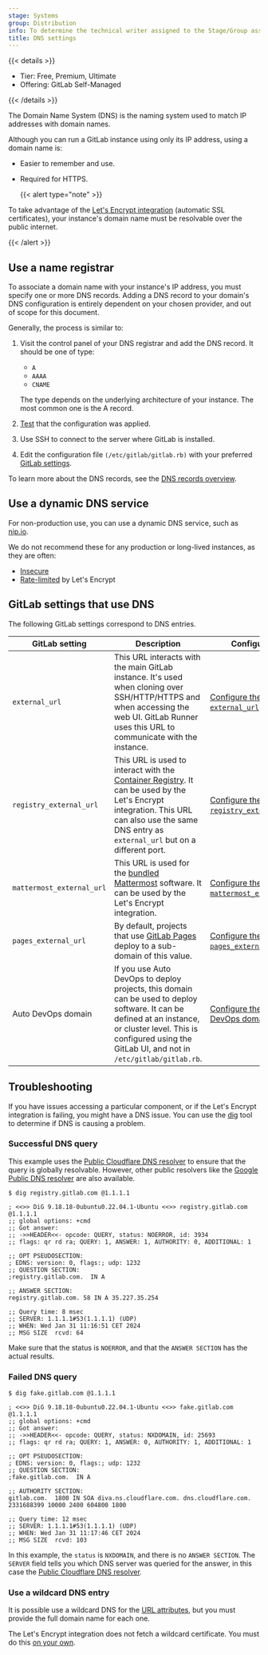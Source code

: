 ```yaml
---
stage: Systems
group: Distribution
info: To determine the technical writer assigned to the Stage/Group associated with this page, see https://handbook.gitlab.com/handbook/product/ux/technical-writing/#assignments
title: DNS settings
---
```


{{< details >}}

- Tier: Free, Premium, Ultimate
- Offering: GitLab Self-Managed

{{< /details >}}

The Domain Name System (DNS) is the naming system used to match IP addresses
with domain names.

Although you can run a GitLab instance using only its IP address, using a
domain name is:

- Easier to remember and use.
- Required for HTTPS.

  {{< alert type="note" >}}

To take advantage of the [Let's Encrypt integration](ssl/_index.md#enable-the-lets-encrypt-integration) (automatic SSL certificates),
  your instance's domain name must be resolvable over the public internet.

  {{< /alert >}}

## Use a name registrar

To associate a domain name with your instance's IP address, you must specify
one or more DNS records.
Adding a DNS record to your domain's DNS configuration is entirely dependent
on your chosen provider, and out of scope for this document.

Generally, the process is similar to:

1. Visit the control panel of your DNS registrar and add the DNS record.
   It should be one of type:

   - `A`
   - `AAAA`
   - `CNAME`

   The type depends on the underlying architecture of your instance. The most
   common one is the A record.

1. [Test](#successful-dns-query) that the configuration was applied.
1. Use SSH to connect to the server where GitLab is installed.
1. Edit the configuration file `(/etc/gitlab/gitlab.rb)` with your preferred [GitLab settings](#gitlab-settings-that-use-dns).

To learn more about the DNS records, see the
[DNS records overview](https://docs.gitlab.com/user/project/pages/custom_domains_ssl_tls_certification/dns_concepts/).

## Use a dynamic DNS service

For non-production use, you can use a dynamic DNS service, such as [nip.io](https://nip.io).

We do not recommend these for any production or long-lived instances, as they are often:

- [Insecure](https://github.com/publicsuffix/list/issues/335#issuecomment-261825647)
- [Rate-limited](https://letsencrypt.org/docs/rate-limits/) by Let's Encrypt

## GitLab settings that use DNS

The following GitLab settings correspond to DNS entries.

| GitLab setting            | Description | Configuration |
|---------------------------|-------------|---------------|
| `external_url`            | This URL interacts with the main GitLab instance. It's used when cloning over SSH/HTTP/HTTPS and when accessing the web UI. GitLab Runner uses this URL to communicate with the instance. | [Configure the `external_url`](configuration.md#configure-the-external-url-for-gitlab). |
| `registry_external_url`   | This URL is used to interact with the [Container Registry](https://docs.gitlab.com/user/packages/container_registry/). It can be used by the Let's Encrypt integration. This URL can also use the same DNS entry as `external_url` but on a different port. | [Configure the `registry_external_url`](https://docs.gitlab.com/administration/packages/container_registry/#container-registry-domain-configuration). |
| `mattermost_external_url` | This URL is used for the [bundled Mattermost](https://docs.gitlab.com/integration/mattermost/) software. It can be used by the Let's Encrypt integration. | [Configure the `mattermost_external_url`](https://docs.gitlab.com/integration/mattermost/#getting-started). |
| `pages_external_url`      | By default, projects that use [GitLab Pages](https://docs.gitlab.com/user/project/pages/) deploy to a sub-domain of this value. | [Configure the `pages_external_url`](https://docs.gitlab.com/administration/pages/#configuration). |
| Auto DevOps domain        | If you use Auto DevOps to deploy projects, this domain can be used to deploy software. It can be defined at an instance, or cluster level. This is configured using the GitLab UI, and not in `/etc/gitlab/gitlab.rb`. | [Configure the Auto DevOps domain](https://docs.gitlab.com/topics/autodevops/requirements/#auto-devops-base-domain). |

## Troubleshooting

If you have issues accessing a particular component, or if the Let's
Encrypt integration is failing, you might have a DNS issue. You can use the
[dig](https://en.wikipedia.org/wiki/Dig_(command)) tool to determine if
DNS is causing a problem.

### Successful DNS query

This example uses the [Public Cloudflare DNS resolver](https://www.cloudflare.com/en-gb/learning/dns/what-is-1.1.1.1/) to ensure that the query is globally resolvable. However, other public resolvers like the [Google Public DNS resolver](https://developers.google.com/speed/public-dns) are also available.

```shell
$ dig registry.gitlab.com @1.1.1.1

; <<>> DiG 9.18.18-0ubuntu0.22.04.1-Ubuntu <<>> registry.gitlab.com @1.1.1.1
;; global options: +cmd
;; Got answer:
;; ->>HEADER<<- opcode: QUERY, status: NOERROR, id: 3934
;; flags: qr rd ra; QUERY: 1, ANSWER: 1, AUTHORITY: 0, ADDITIONAL: 1

;; OPT PSEUDOSECTION:
; EDNS: version: 0, flags:; udp: 1232
;; QUESTION SECTION:
;registry.gitlab.com.  IN A

;; ANSWER SECTION:
registry.gitlab.com. 58 IN A 35.227.35.254

;; Query time: 8 msec
;; SERVER: 1.1.1.1#53(1.1.1.1) (UDP)
;; WHEN: Wed Jan 31 11:16:51 CET 2024
;; MSG SIZE  rcvd: 64

```

Make sure that the status is `NOERROR`, and that the `ANSWER SECTION` has the actual results.

### Failed DNS query

```shell
$ dig fake.gitlab.com @1.1.1.1

; <<>> DiG 9.18.18-0ubuntu0.22.04.1-Ubuntu <<>> fake.gitlab.com @1.1.1.1
;; global options: +cmd
;; Got answer:
;; ->>HEADER<<- opcode: QUERY, status: NXDOMAIN, id: 25693
;; flags: qr rd ra; QUERY: 1, ANSWER: 0, AUTHORITY: 1, ADDITIONAL: 1

;; OPT PSEUDOSECTION:
; EDNS: version: 0, flags:; udp: 1232
;; QUESTION SECTION:
;fake.gitlab.com.  IN A

;; AUTHORITY SECTION:
gitlab.com.  1800 IN SOA diva.ns.cloudflare.com. dns.cloudflare.com. 2331688399 10000 2400 604800 1800

;; Query time: 12 msec
;; SERVER: 1.1.1.1#53(1.1.1.1) (UDP)
;; WHEN: Wed Jan 31 11:17:46 CET 2024
;; MSG SIZE  rcvd: 103

```

In this example, the `status` is `NXDOMAIN`, and there is no `ANSWER SECTION`. The `SERVER` field tells you which DNS server was queried for the answer, in this case the [Public Cloudflare DNS resolver](https://www.cloudflare.com/en-gb/learning/dns/what-is-1.1.1.1/).

### Use a wildcard DNS entry

It is possible use a wildcard DNS for the [URL attributes](#gitlab-settings-that-use-dns),
but you must provide the full domain name for each one.

The Let's Encrypt integration does not fetch a wildcard certificate. You must do this
[on your own](https://certbot.eff.org/faq/#does-let-s-encrypt-issue-wildcard-certificates).
